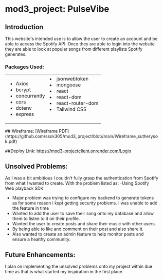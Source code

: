 ﻿# mod3_project: PulseVibe
 ## Introduction
 This website's intended use is to allow the user to create an account and be able to access the Spotify API. Once they are able to login into the website they are able to look at popular songs from different playlists Spotify generates.
 ### Packages Used:
 <table>
  <tr>
    <td valign="top">

- Axios
- bcrypt
- concurrently
- cors
- dotenv
- express
    </td>
    <td valign="top">
- jsonwebtoken
- mongoose
- react
- react-dom
- react-router-dom
- Tailwind CSS
    </td>
  </tr>
</table>
## Wireframe:
[Wireframe PDF](https://github.com/ssok305/mod3_project/blob/main/Wireframe_sutherysok.pdf)

##Deploy Link: 
https://mod3-projectclient.onrender.com/Login

## Unsolved Problems:
As I was a bit ambitious I couldn't fully grasp the authentication from Spotify from what I wanted to create. With the problem listed as:
-Using Spotify Web playback SDK
 - Major problem was trying to configure my backend to generate tokens as for some reason I kept getting security problems. I was unable to add the feature in time
 - Wanted to add the user to save their song onto my database and allow them to listen to it on their profile. 
- Wanted the user to create posts and share their music with other users.
 - By being able to like and comment on their post and also share it.
- Also wanted to create an admin feature to help monitor posts and ensure a healthy community.

## Future Enhancements:
I plan on implementing the unsolved problems onto my project within due time as that is what started my inspiration in the first place.


 
